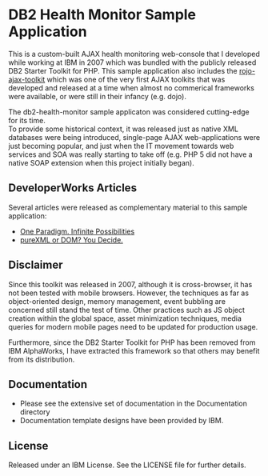 DB2 Health Monitor Sample Application
=====================================
This is a custom-built AJAX health monitoring web-console that I developed while
working at IBM in 2007 which was bundled with the publicly released DB2 Starter
Toolkit for PHP.  This sample application also includes the
[rojo-ajax-toolkit](https://github.com/natural-affinity/rojo-ajax-toolkit) which
was one of the very first AJAX toolkits that was developed and released at a
time when almost no commerical frameworks were available, or were still in their
infancy (e.g. dojo).  

The db2-health-monitor sample applicaton was considered cutting-edge for its time.  
To provide some historical context, it was released just as native XML databases
were being introduced, single-page AJAX web-applications were just becoming popular,
and just when the IT movement towards web services and SOA was really starting
to take off (e.g. PHP 5 did not have a native SOAP extension when this project
initially began).  

DeveloperWorks Articles
-----------------------
Several articles were released as complementary material to this sample application:
* [One Paradigm. Infinite Possibilities](http://www.ibm.com/developerworks/data/library/techarticle/dm-0712tejpar)
* [pureXML or DOM? You Decide.](http://www.ibm.com/developerworks/data/library/techarticle/dm-0801tejpar)


Disclaimer
----------
Since this toolkit was released in 2007, although it is cross-browser,
it has not been tested with mobile browsers.  However, the techniques as far as 
object-oriented design, memory management, event bubbling are concerned still 
stand the test of time.  Other practices such as JS object creation within the 
global space, asset minimization techniques, media queries for modern mobile 
pages need to be updated for production usage.  

Furthermore, since the DB2 Starter Toolkit for PHP has been removed from IBM
AlphaWorks, I have extracted this framework so that others may benefit from
its distribution.


Documentation
-------------
* Please see the extensive set of documentation in the Documentation directory
* Documentation template designs have been provided by IBM.


License
-------
Released under an IBM License.  See the LICENSE file for further details.

